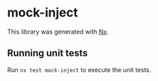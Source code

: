# mock-inject

This library was generated with [Nx](https://nx.dev).

## Running unit tests

Run `nx test mock-inject` to execute the unit tests.
